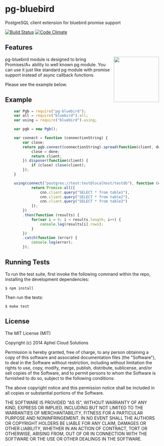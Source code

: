 pg-bluebird
===========

PostgreSQL client extension for bluebird promise support

[![Build Status](https://travis-ci.org/Aphel-Cloud-Solutions/pg-bluebird.png?branch=master)](https://travis-ci.org/Aphel-Cloud-Solutions/pg-bluebird) [![Code Climate](https://codeclimate.com/github/Aphel-Cloud-Solutions/pg-bluebird.png)](https://codeclimate.com/github/Aphel-Cloud-Solutions/pg-bluebird)

## Features

<img align="right" width="148" height="148" src="http://1.bp.blogspot.com/-I0ScUCTSpVs/U15gK6M86uI/AAAAAAAAVCI/i9XUxIyMt38/s1600/pg-bluebird.png">

pg-bluebird module is designed to bring Promises/A+ ability to well known pg module. You can use it just like standard pg module with promise support instead of async callback functions.

Please see the example below.


## Example

```javascript
    var Pgb = require("pg-bluebird");
    var all = require("bluebird").all;
    var using = require("bluebird").using;

    var pgb = new Pgb();

    var connect = function (connectionString) {
        var close;
        return pgb.connect(connectionString).spread(function(client, done) {
            close = done;
            return client;
        }).disposer(function(client) {
            if (close) close(client);
        });
    }

    using(connect("postgres://test:test@localhost/testdb"), function (cnn) {
            return Promise.all([
                cnn.client.query("SELECT * from table1"),
                cnn.client.query("SELECT * from table2"),
                cnn.client.query("SELECT * from table3")
            ]);
        })
        .then(function (results) {
            for(var i = 0; i < results.length; i++) {
                console.log(results[i].rows);
            }
        })
        .catch(function (error) {
            console.log(error);
        });
```


## Running Tests

To run the test suite, first invoke the following command within the repo, installing the development dependencies:

    $ npm install

Then run the tests:

    $ make test


## License

The MIT License (MIT)

Copyright (c) 2014 Aphel Cloud Solutions

Permission is hereby granted, free of charge, to any person obtaining a copy
of this software and associated documentation files (the "Software"), to deal
in the Software without restriction, including without limitation the rights
to use, copy, modify, merge, publish, distribute, sublicense, and/or sell
copies of the Software, and to permit persons to whom the Software is
furnished to do so, subject to the following conditions:

The above copyright notice and this permission notice shall be included in all
copies or substantial portions of the Software.

THE SOFTWARE IS PROVIDED "AS IS", WITHOUT WARRANTY OF ANY KIND, EXPRESS OR
IMPLIED, INCLUDING BUT NOT LIMITED TO THE WARRANTIES OF MERCHANTABILITY,
FITNESS FOR A PARTICULAR PURPOSE AND NONINFRINGEMENT. IN NO EVENT SHALL THE
AUTHORS OR COPYRIGHT HOLDERS BE LIABLE FOR ANY CLAIM, DAMAGES OR OTHER
LIABILITY, WHETHER IN AN ACTION OF CONTRACT, TORT OR OTHERWISE, ARISING FROM,
OUT OF OR IN CONNECTION WITH THE SOFTWARE OR THE USE OR OTHER DEALINGS IN THE
SOFTWARE.
